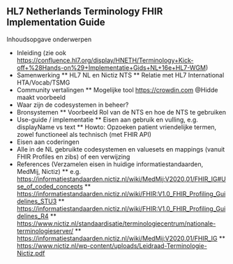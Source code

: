 ## HL7 Netherlands Terminology FHIR Implementation Guide

Inhoudsopgave onderwerpen
* Inleiding (zie ook https://confluence.hl7.org/display/HNETH/Terminology+Kick-off+%28Hands-on%29+Implementatie+Gids+NL+16e+HL7-WGM)
* Samenwerking
** HL7 NL en Nictiz NTS
** Relatie met HL7 International HTA/Vocab/TSMG
* Community vertalingen
** Mogelijke tool https://crowdin.com @Hidde maakt voorbeeld
* Waar zijn de codesystemen in beheer? 
* Bronsystemen
** Voorbeeld Rol van de NTS en hoe de NTS te gebruiken 
* Use-guide / implementatie
** Eisen aan gebruik en vulling, e.g. displayName vs text
** Howto: Opzoeken patient vriendelijke termen, zowel functioneel als technisch (met FHIR API)
* Eisen aan coderingen
* Alle in de NL gebruikte codesystemen en valuesets en mappings (vanuit FHIR Profiles en zibs) of een verwijzing
* References (Verzamelen eisen in huidige informatiestandaarden, MedMij, Nictiz)
** e.g. https://informatiestandaarden.nictiz.nl/wiki/MedMij:V2020.01/FHIR_IG#Use_of_coded_concepts 
** https://informatiestandaarden.nictiz.nl/wiki/FHIR:V1.0_FHIR_Profiling_Guidelines_STU3 
** https://informatiestandaarden.nictiz.nl/wiki/FHIR:V1.0_FHIR_Profiling_Guidelines_R4 
** https://www.nictiz.nl/standaardisatie/terminologiecentrum/nationale-terminologieserver/ 
** https://informatiestandaarden.nictiz.nl/wiki/MedMij:V2020.01/FHIR_IG 
** https://www.nictiz.nl/wp-content/uploads/Leidraad-Terminologie-Nictiz.pdf
